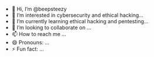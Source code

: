 - 👋 Hi, I’m @beepsteezy
- 👀 I’m interested in cybersecurity and ethical hacking...
- 🌱 I’m currently learning ethical hacking and pentesting...
- 💞️ I’m looking to collaborate on ...
- 📫 How to reach me ...
- 😄 Pronouns: ...
- ⚡ Fun fact: ...

<!---
beepsteezy/beepsteezy is a ✨ special ✨ repository because its `README.md` (this file) appears on your GitHub profile.
You can click the Preview link to take a look at your changes.
--->
